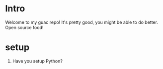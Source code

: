 # Intro

Welcome to my guac repo! It's pretty good, you might be able to do better. Open source food! 

# setup 

1. Have you setup Python?
